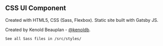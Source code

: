 ## CSS UI Component

Created with HTML5, CSS (Sass, Flexbox). Static site built with Gatsby JS.

Created by Kenold Beauplan - [@kenoldb](https://twitter.com/kenoldb).

`See all Sass files in /src/styles/`
